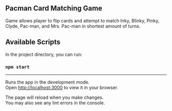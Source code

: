 ## Pacman Card Matching Game

Game allows player to flip cards and attempt to match Inky, Blinky, Pinky, Clyde, Pac-man, and Mrs. Pac-man in shortest amount of turns.

## Available Scripts

In the project directory, you can run:

### `npm start`
---

Runs the app in the development mode.\
Open [http://localhost:3000](http://localhost:3000) to view it in your browser.

The page will reload when you make changes.\
You may also see any lint errors in the console.

